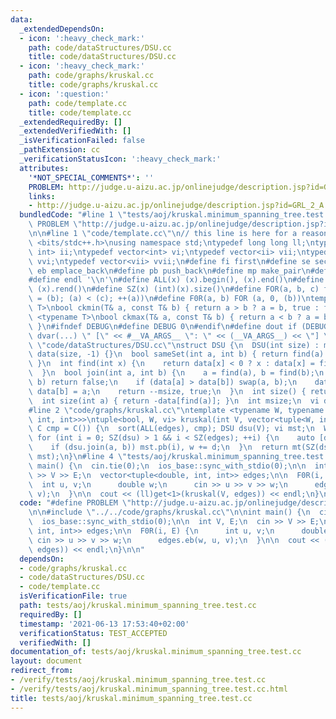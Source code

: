 ```yaml
---
data:
  _extendedDependsOn:
  - icon: ':heavy_check_mark:'
    path: code/dataStructures/DSU.cc
    title: code/dataStructures/DSU.cc
  - icon: ':heavy_check_mark:'
    path: code/graphs/kruskal.cc
    title: code/graphs/kruskal.cc
  - icon: ':question:'
    path: code/template.cc
    title: code/template.cc
  _extendedRequiredBy: []
  _extendedVerifiedWith: []
  _isVerificationFailed: false
  _pathExtension: cc
  _verificationStatusIcon: ':heavy_check_mark:'
  attributes:
    '*NOT_SPECIAL_COMMENTS*': ''
    PROBLEM: http://judge.u-aizu.ac.jp/onlinejudge/description.jsp?id=GRL_2_A
    links:
    - http://judge.u-aizu.ac.jp/onlinejudge/description.jsp?id=GRL_2_A
  bundledCode: "#line 1 \"tests/aoj/kruskal.minimum_spanning_tree.test.cc\"\n#define\
    \ PROBLEM \"http://judge.u-aizu.ac.jp/onlinejudge/description.jsp?id=GRL_2_A\"\
    \n\n#line 1 \"code/template.cc\"\n// this line is here for a reason\n#include\
    \ <bits/stdc++.h>\nusing namespace std;\ntypedef long long ll;\ntypedef pair<int,\
    \ int> ii;\ntypedef vector<int> vi;\ntypedef vector<ii> vii;\ntypedef vector<vi>\
    \ vvi;\ntypedef vector<vii> vvii;\n#define fi first\n#define se second\n#define\
    \ eb emplace_back\n#define pb push_back\n#define mp make_pair\n#define mt make_tuple\n\
    #define endl '\\n'\n#define ALL(x) (x).begin(), (x).end()\n#define RALL(x) (x).rbegin(),\
    \ (x).rend()\n#define SZ(x) (int)(x).size()\n#define FOR(a, b, c) for (auto a\
    \ = (b); (a) < (c); ++(a))\n#define F0R(a, b) FOR (a, 0, (b))\ntemplate <typename\
    \ T>\nbool ckmin(T& a, const T& b) { return a > b ? a = b, true : false; }\ntemplate\
    \ <typename T>\nbool ckmax(T& a, const T& b) { return a < b ? a = b, true : false;\
    \ }\n#ifndef DEBUG\n#define DEBUG 0\n#endif\n#define dout if (DEBUG) cerr\n#define\
    \ dvar(...) \" [\" << #__VA_ARGS__ \": \" << (__VA_ARGS__) << \"] \"\n#line 2\
    \ \"code/dataStructures/DSU.cc\"\nstruct DSU {\n  DSU(int size) : msize(size),\
    \ data(size, -1) {}\n  bool sameSet(int a, int b) { return find(a) == find(b);\
    \ }\n  int find(int x) {\n    return data[x] < 0 ? x : data[x] = find(data[x]);\n\
    \  }\n  bool join(int a, int b) {\n    a = find(a), b = find(b);\n    if (a ==\
    \ b) return false;\n    if (data[a] > data[b]) swap(a, b);\n    data[a] += data[b],\
    \ data[b] = a;\n    return --msize, true;\n  }\n  int size() { return msize; }\n\
    \  int size(int a) { return -data[find(a)]; }\n  int msize;\n  vi data;\n};\n\
    #line 2 \"code/graphs/kruskal.cc\"\ntemplate <typename W, typename C = less<tuple<W,\
    \ int, int>>>\ntuple<bool, W, vi> kruskal(int V, vector<tuple<W, int, int>>& edges,\
    \ C cmp = C()) {\n  sort(ALL(edges), cmp); DSU dsu(V); vi mst;\n  W w = 0;\n \
    \ for (int i = 0; SZ(dsu) > 1 && i < SZ(edges); ++i) {\n    auto [d, a, b] = edges[i];\n\
    \    if (dsu.join(a, b)) mst.pb(i), w += d;\n  }\n  return mt(SZ(dsu) == 1, w,\
    \ mst);\n}\n#line 4 \"tests/aoj/kruskal.minimum_spanning_tree.test.cc\"\n\nint\
    \ main() {\n  cin.tie(0);\n  ios_base::sync_with_stdio(0);\n\n  int V, E;\n  cin\
    \ >> V >> E;\n  vector<tuple<double, int, int>> edges;\n\n  F0R(i, E) {\n    \
    \  int u, v;\n      double w;\n      cin >> u >> v >> w;\n      edges.eb(w, u,\
    \ v);\n  }\n\n  cout << (ll)get<1>(kruskal(V, edges)) << endl;\n}\n\n"
  code: "#define PROBLEM \"http://judge.u-aizu.ac.jp/onlinejudge/description.jsp?id=GRL_2_A\"\
    \n\n#include \"../../code/graphs/kruskal.cc\"\n\nint main() {\n  cin.tie(0);\n\
    \  ios_base::sync_with_stdio(0);\n\n  int V, E;\n  cin >> V >> E;\n  vector<tuple<double,\
    \ int, int>> edges;\n\n  F0R(i, E) {\n      int u, v;\n      double w;\n     \
    \ cin >> u >> v >> w;\n      edges.eb(w, u, v);\n  }\n\n  cout << (ll)get<1>(kruskal(V,\
    \ edges)) << endl;\n}\n\n"
  dependsOn:
  - code/graphs/kruskal.cc
  - code/dataStructures/DSU.cc
  - code/template.cc
  isVerificationFile: true
  path: tests/aoj/kruskal.minimum_spanning_tree.test.cc
  requiredBy: []
  timestamp: '2021-06-13 17:53:40+02:00'
  verificationStatus: TEST_ACCEPTED
  verifiedWith: []
documentation_of: tests/aoj/kruskal.minimum_spanning_tree.test.cc
layout: document
redirect_from:
- /verify/tests/aoj/kruskal.minimum_spanning_tree.test.cc
- /verify/tests/aoj/kruskal.minimum_spanning_tree.test.cc.html
title: tests/aoj/kruskal.minimum_spanning_tree.test.cc
---
```

